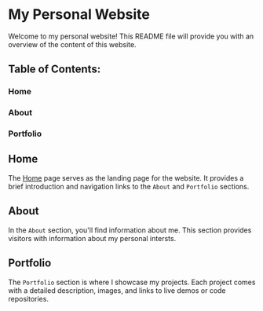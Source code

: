 # My Personal Website
Welcome to my personal website! This README file will provide you with an overview of the content of this website.

## Table of Contents:
### Home 
### About
### Portfolio

## Home
The [Home](https://yas3jb.github.io/Personal-Website/index.html) page serves as the landing page for the website. It provides a brief introduction and navigation links to the `About` and `Portfolio` sections.

## About
In the `About` section, you'll find information about me. This section provides visitors with information about my personal intersts.

## Portfolio
The `Portfolio` section is where I showcase my projects. Each project comes with a detailed description, images, and links to live demos or code repositories.